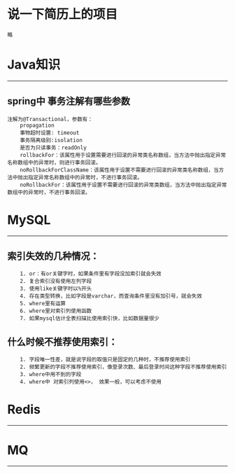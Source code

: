 # 说一下简历上的项目
    略

# Java知识
***
## spring中 事务注解有哪些参数
    注解为@Transactional，参数有：
        propagation
        事物超时设置: timeout
        事务隔离级别:isolation
        是否为只读事务：readOnly
        rollbackFor：该属性用于设置需要进行回滚的异常类名称数组，当方法中抛出指定异常名称数组中的异常时，则进行事务回滚。
        noRollbackForClassName：该属性用于设置不需要进行回滚的异常类名称数组，当方法中抛出指定异常名称数组中的异常时，不进行事务回滚。
        noRollbackFor：该属性用于设置不需要进行回滚的异常类数组，当方法中抛出指定异常数组中的异常时，不进行事务回滚。

 


# MySQL
***
## 索引失效的几种情况：
        1. or：有or关键字时，如果条件里有字段没加索引就会失效
        2. 复合索引没有使用左列字段
        3. 使用like关键字时以%开头
        4. 存在类型转换，比如字段是varchar，而查询条件里没有加引号，就会失效
        5. where里有运算
        6. where里对索引列使用函数
        7. 如果mysql估计全表扫描比使用索引快，比如数据量很少
## 什么时候不推荐使用索引：
        1. 字段唯一性差，就是说字段的取值只是固定的几种时，不推荐使用索引
        2. 频繁更新的字段不推荐使用索引，像登录次数、最后登录时间这种字段不推荐使用索引
        3. where中用不到的字段
        4. where中 对索引列使用<>， 效果一般，可以考虑不使用
# Redis
***


# MQ
***


